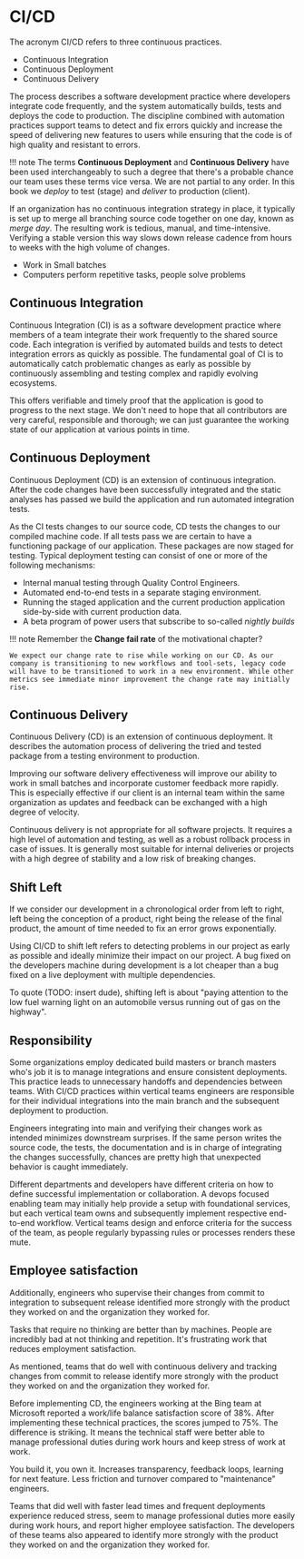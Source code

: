 # CI/CD

The acronym CI/CD refers to three continuous practices.

- Continuous Integration
- Continuous Deployment
- Continuous Delivery

The process describes a software development practice where developers integrate code frequently, and the system automatically builds, tests and deploys the code to production. The discipline combined with automation practices support teams to detect and fix errors quickly and increase the speed of delivering new features to users while ensuring that the code is of high quality and resistant to errors.

!!! note
    The terms **Continuous Deployment** and **Continuous Delivery** have been used interchangeably to such a degree that there's a probable chance our team uses these terms vice versa. We are not partial to any order. In this book we *deploy* to test (stage) and *deliver* to production (client).

If an organization has no continuous integration strategy in place, it typically is set up to merge all branching source code together on one day, known as *merge day*. The resulting work is tedious, manual, and time-intensive. Verifying a stable version this way slows down release cadence from hours to weeks with the high volume of changes.

- Work in Small batches
- Computers perform repetitive tasks, people solve problems

## Continuous Integration

Continuous Integration (CI) is as a software development practice where members of a team integrate their work frequently to the shared source code. Each integration is verified by automated builds and tests to detect integration errors as quickly as possible. The fundamental goal of CI is to automatically catch problematic changes as early as possible by continuously assembling and testing complex and rapidly evolving ecosystems.

This offers verifiable and timely proof that the application is good to progress to the next stage. We don't need to hope that all contributors are very careful, responsible and thorough; we can just guarantee the working state of our application at various points in time.

## Continuous Deployment

Continuous Deployment (CD) is an extension of continuous integration. After the code changes have been successfully integrated and the static analyses has passed we build the application and run automated integration tests.

As the CI tests changes to our source code, CD tests the changes to our compiled machine code. If all tests pass we are certain to have a functioning package of our application. These packages are now staged for testing. Typical deployment testing can consist of one or more of the following mechanisms:

- Internal manual testing through Quality Control Engineers.
- Automated end-to-end tests in a separate staging environment.
- Running the staged application and the current production application side-by-side with current production data.
- A beta program of power users that subscribe to so-called *nightly builds*

!!! note
    Remember the **Change fail rate** of the motivational chapter?

    We expect our change rate to rise while working on our CD. As our company is transitioning to new workflows and tool-sets, legacy code will have to be transitioned to work in a new environment. While other metrics see immediate minor improvement the change rate may initially rise.

## Continuous Delivery

Continuous Delivery (CD) is an extension of continuous deployment. It describes the automation process of delivering the tried and tested package from a testing environment to production.

Improving our software delivery effectiveness will improve our ability to work in small batches and incorporate customer feedback more rapidly. This is especially effective if our client is an internal team within the same organization as updates and feedback can be exchanged with a high degree of velocity.

Continuous delivery is not appropriate for all software projects. It requires a high level of automation and testing, as well as a robust rollback process in case of issues. It is generally most suitable for internal deliveries or projects with a high degree of stability and a low risk of breaking changes.

## Shift Left

If we consider our development in a chronological order from left to right, left being the conception of a product, right being the release of the final product, the amount of time needed to fix an error grows exponentially.

Using CI/CD to shift left refers to detecting problems in our project as early as possible and ideally minimize their impact on our project. A bug fixed on the developers machine during development is a lot cheaper than a bug fixed on a live deployment with multiple dependencies.

To quote (TODO: insert dude), shifting left is about "paying attention to the low fuel warning light on an automobile versus running out of gas on the highway".

## Responsibility

Some organizations employ dedicated build masters or branch masters who's job it is to manage integrations and ensure consistent deployments. This practice leads to unnecessary handoffs and dependencies between teams. With CI/CD practices within vertical teams engineers are responsible for their individual integrations into the main branch and the subsequent deployment to production.

Engineers integrating into main and verifying their changes work as intended minimizes downstream surprises. If the same person writes the source code, the tests, the documentation and is in charge of integrating the changes successfully, chances are pretty high that unexpected behavior is caught immediately.

Different departments and developers have different criteria on how to define successful implementation or collaboration. A devops focused enabling team may initially help provide a setup with foundational services, but each vertical team owns and subsequently implement respective end-to-end workflow. Vertical teams design and enforce criteria for the success of the team, as people regularly bypassing rules or processes renders these mute.

## Employee satisfaction

Additionally, engineers who supervise their changes from commit to integration to subsequent release identified more strongly with the product they worked on and the organization they worked for.

Tasks that require no thinking are better than by machines. People are incredibly bad at not thinking and repetition. It's frustrating work that reduces employment satisfaction.

As mentioned, teams that do well with continuous delivery and tracking changes from commit to release identify more strongly with the product they worked on and the organization they worked for.

Before implementing CD, the engineers working at the Bing team at Microsoft reported a work/life balance satisfaction score of 38%. After implementing these technical practices, the scores jumped to 75%. The difference is striking. It means the technical staff were better able to manage professional duties during work hours and keep stress of work at work.

You build it, you own it. Increases transparency, feedback loops, learning for next feature. Less friction and turnover compared to "maintenance" engineers.

Teams that did well with faster lead times and frequent deployments experience reduced stress, seem to manage professional duties more easily during work hours, and report higher employee satisfaction. The developers of these teams also appeared to identify more strongly with the product they worked on and the organization they worked for.
